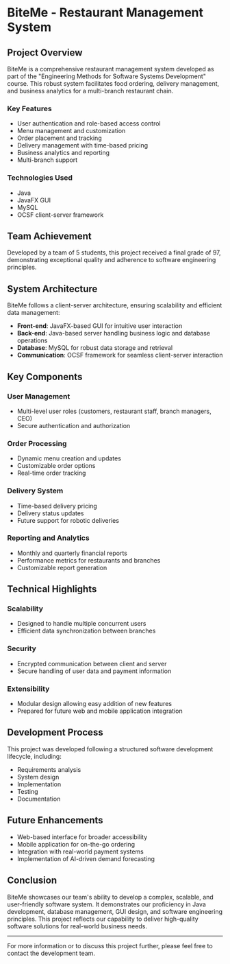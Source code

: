# BiteMe - Restaurant Management System

## Project Overview
BiteMe is a comprehensive restaurant management system developed as part of the "Engineering Methods for Software Systems Development" course. This robust system facilitates food ordering, delivery management, and business analytics for a multi-branch restaurant chain.

### Key Features
- User authentication and role-based access control
- Menu management and customization
- Order placement and tracking
- Delivery management with time-based pricing
- Business analytics and reporting
- Multi-branch support

### Technologies Used
- Java
- JavaFX GUI
- MySQL
- OCSF client-server framework

## Team Achievement
Developed by a team of 5 students, this project received a final grade of 97, demonstrating exceptional quality and adherence to software engineering principles.

## System Architecture
BiteMe follows a client-server architecture, ensuring scalability and efficient data management:
- **Front-end**: JavaFX-based GUI for intuitive user interaction
- **Back-end**: Java-based server handling business logic and database operations
- **Database**: MySQL for robust data storage and retrieval
- **Communication**: OCSF framework for seamless client-server interaction

## Key Components

### User Management
- Multi-level user roles (customers, restaurant staff, branch managers, CEO)
- Secure authentication and authorization

### Order Processing
- Dynamic menu creation and updates
- Customizable order options
- Real-time order tracking

### Delivery System
- Time-based delivery pricing
- Delivery status updates
- Future support for robotic deliveries

### Reporting and Analytics
- Monthly and quarterly financial reports
- Performance metrics for restaurants and branches
- Customizable report generation

## Technical Highlights

### Scalability
- Designed to handle multiple concurrent users
- Efficient data synchronization between branches

### Security
- Encrypted communication between client and server
- Secure handling of user data and payment information

### Extensibility
- Modular design allowing easy addition of new features
- Prepared for future web and mobile application integration

## Development Process
This project was developed following a structured software development lifecycle, including:
- Requirements analysis
- System design
- Implementation
- Testing
- Documentation

## Future Enhancements
- Web-based interface for broader accessibility
- Mobile application for on-the-go ordering
- Integration with real-world payment systems
- Implementation of AI-driven demand forecasting

## Conclusion
BiteMe showcases our team's ability to develop a complex, scalable, and user-friendly software system. It demonstrates our proficiency in Java development, database management, GUI design, and software engineering principles. This project reflects our capability to deliver high-quality software solutions for real-world business needs.

---

For more information or to discuss this project further, please feel free to contact the development team.
